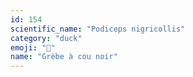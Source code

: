 ```yaml
---
id: 154
scientific_name: "Podiceps nigricollis"
category: "duck"
emoji: "🦆"
name: "Grèbe à cou noir"
---
```


